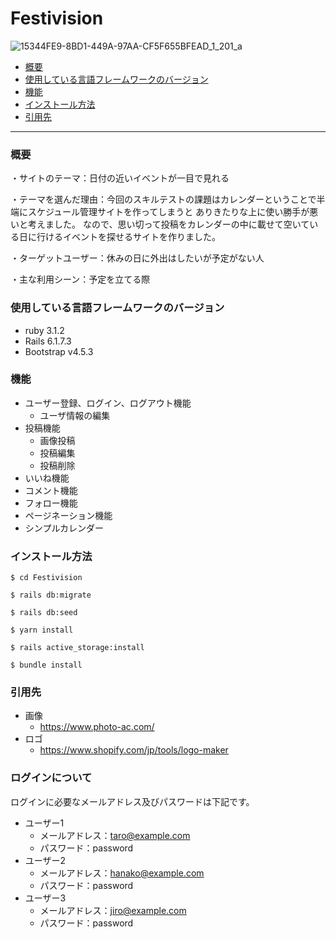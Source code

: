 # Festivision
![15344FE9-8BD1-449A-97AA-CF5F655BFEAD_1_201_a](https://github.com/hrk-0830/Festivision/assets/124126723/8ea99600-72b7-4a23-8791-68135d983cbd)

* [概要](#概要)
* [使用している言語フレームワークのバージョン](＃使用している言語フレームワークのバージョン)
* [機能](#機能)
* [インストール方法](#インストール方法)
* [引用先](#引用先)

---

### 概要
・サイトのテーマ：日付の近いイベントが一目で見れる

・テーマを選んだ理由：今回のスキルテストの課題はカレンダーということで半端にスケジュール管理サイトを作ってしまうと
ありきたりな上に使い勝手が悪いと考えました。
なので、思い切って投稿をカレンダーの中に載せて空いている日に行けるイベントを探せるサイトを作りました。

・ターゲットユーザー：休みの日に外出はしたいが予定がない人

・主な利用シーン：予定を立てる際


### 使用している言語フレームワークのバージョン
- ruby 3.1.2
- Rails 6.1.7.3
- Bootstrap v4.5.3


### 機能
- ユーザー登録、ログイン、ログアウト機能
  - ユーザ情報の編集
- 投稿機能
  - 画像投稿
  - 投稿編集
  - 投稿削除
- いいね機能
- コメント機能
- フォロー機能
- ページネーション機能
- シンプルカレンダー



### インストール方法
~~~
$ cd Festivision
~~~
~~~
$ rails db:migrate
~~~
~~~
$ rails db:seed
~~~
~~~
$ yarn install
~~~
~~~
$ rails active_storage:install
~~~
~~~
$ bundle install
~~~

### 引用先
- 画像
  - https://www.photo-ac.com/
- ロゴ
  - https://www.shopify.com/jp/tools/logo-maker

### ログインについて
ログインに必要なメールアドレス及びパスワードは下記です。
- ユーザー1
  - メールアドレス：taro@example.com
  - パスワード：password
- ユーザー2
  - メールアドレス：hanako@example.com
  - パスワード：password
- ユーザー3
  - メールアドレス：jiro@example.com
  - パスワード：password
